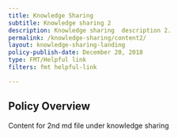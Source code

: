 ```yaml
---
title: Knowledge Sharing
subtitle: Knowledge sharing 2
description: Knowledge sharing  description 2. 
permalink: /knowledge-sharing/content2/
layout: knowledge-sharing-landing
policy-publish-date: December 20, 2018
type: FMT/Helpful link
filters: fmt helpful-link

---
```

## Policy Overview ##


Content for 2nd md file under knowledge sharing
